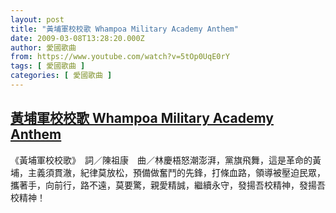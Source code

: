 ```yaml
---
layout: post
title: "黃埔軍校校歌 Whampoa Military Academy Anthem"
date: 2009-03-08T13:28:20.000Z
author: 愛國歌曲
from: https://www.youtube.com/watch?v=5tOp0UqE0rY
tags: [ 愛國歌曲 ]
categories: [ 愛國歌曲 ]
---
```

<!--1236518900000-->
[黃埔軍校校歌 Whampoa Military Academy Anthem](https://www.youtube.com/watch?v=5tOp0UqE0rY)
------

<div>
《黃埔軍校校歌》　詞／陳祖康　曲／林慶梧怒潮澎湃，黨旗飛舞，這是革命的黃埔，主義須貫澈，紀律莫放松，預備做奮鬥的先鋒，打條血路，領導被壓迫民眾，攜著手，向前行，路不遠，莫要驚，親愛精誠，繼續永守，發揚吾校精神，發揚吾校精神！
</div>
